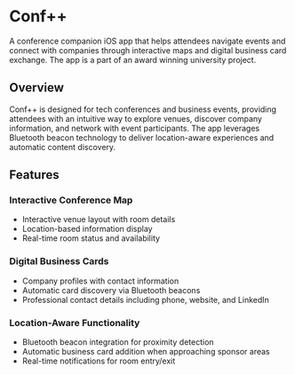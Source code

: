 # Conf++

A conference companion iOS app that helps attendees navigate events and connect with companies through interactive maps and digital business card exchange. The app is a part of an award winning university project.

## Overview

Conf++ is designed for tech conferences and business events, providing attendees with an intuitive way to explore venues, discover company information, and network with event participants. The app leverages Bluetooth beacon technology to deliver location-aware experiences and automatic content discovery.

## Features

### Interactive Conference Map
- Interactive venue layout with room details
- Location-based information display
- Real-time room status and availability

### Digital Business Cards
- Company profiles with contact information
- Automatic card discovery via Bluetooth beacons
- Professional contact details including phone, website, and LinkedIn

### Location-Aware Functionality
- Bluetooth beacon integration for proximity detection
- Automatic business card addition when approaching sponsor areas
- Real-time notifications for room entry/exit

